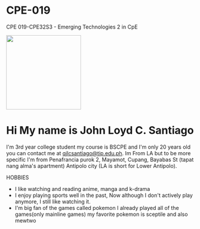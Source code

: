 # CPE-019
CPE 019-CPE32S3 - Emerging Technologies 2 in CpE

<img src="https://github.com/santiagojlc/CPE-019/assets/157887590/4a4762b7-7f2a-474d-a392-fc94de40f81a" width="200" />

Hi My name is John Loyd C. Santiago
======================================

I'm 3rd year college student my course is BSCPE and I'm only 20 years old you can contact me at [qjlcsantiago@tip.edu.ph](mailto:qjlcsantiago@tip.edu.ph). Im From LA but to be more specific I'm from Penafrancia purok 2, Mayamot, Cupang, Bayabas St (tapat nang alma's apartment) Antipolo city (LA is short for Lower Antipolo).

HOBBIES
* I like watching and reading anime, manga and k-drama
* I enjoy playing sports well in the past, Now although I don't actively play anymore, I still like watching it.
* I'm big fan of the games called pokemon I already played all of the games(only mainline games) my favorite pokemon is sceptile and also mewtwo



